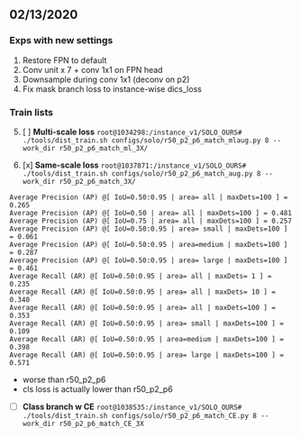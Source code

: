 ## 02/13/2020
### Exps with new settings

 1. Restore FPN to default
 2. Conv unit x 7 + conv 1x1 on FPN head
 3. Downsample during conv 1x1 (deconv on p2)
 4. Fix mask branch loss to instance-wise dics_loss
 
### Train lists

 5. [ ] **Multi-scale loss** 
    `root@1034298:/instance_v1/SOLO_OURS# ./tools/dist_train.sh configs/solo/r50_p2_p6_match_mlaug.py 8 --work_dir r50_p2_p6_match_ml_3X/`


 6. [x] **Same-scale loss**
`root@1037871:/instance_v1/SOLO_OURS# ./tools/dist_train.sh configs/solo/r50_p2_p6_match_aug.py 8 --work_dir r50_p2_p6_match_3X/`

```
Average Precision (AP) @[ IoU=0.50:0.95 | area= all | maxDets=100 ] = 0.265  
Average Precision (AP) @[ IoU=0.50 | area= all | maxDets=100 ] = 0.481  
Average Precision (AP) @[ IoU=0.75 | area= all | maxDets=100 ] = 0.257  
Average Precision (AP) @[ IoU=0.50:0.95 | area= small | maxDets=100 ] = 0.061  
Average Precision (AP) @[ IoU=0.50:0.95 | area=medium | maxDets=100 ] = 0.287  
Average Precision (AP) @[ IoU=0.50:0.95 | area= large | maxDets=100 ] = 0.461  
Average Recall (AR) @[ IoU=0.50:0.95 | area= all | maxDets= 1 ] = 0.235  
Average Recall (AR) @[ IoU=0.50:0.95 | area= all | maxDets= 10 ] = 0.340  
Average Recall (AR) @[ IoU=0.50:0.95 | area= all | maxDets=100 ] = 0.353  
Average Recall (AR) @[ IoU=0.50:0.95 | area= small | maxDets=100 ] = 0.109  
Average Recall (AR) @[ IoU=0.50:0.95 | area=medium | maxDets=100 ] = 0.398  
Average Recall (AR) @[ IoU=0.50:0.95 | area= large | maxDets=100 ] = 0.571
```
* worse than r50_p2_p6
* cls loss is actually lower than r50_p2_p6

 - [ ] **Class branch w CE**
 `root@1038535:/instance_v1/SOLO_OURS# ./tools/dist_train.sh configs/solo/r50_p2_p6_match_CE.py 8 --work_dir r50_p2_p6_match_CE_3X`



<!--stackedit_data:
eyJoaXN0b3J5IjpbLTE4OTQwMTY4MywtNzE0MTcwMDMsOTM3ND
YzOTEyLDQ2NjUwNjE5MCwtNzcwODUyNDY2LC0xMDg4MjIyNzgx
LC0xNTUzMjc2OTk0XX0=
-->